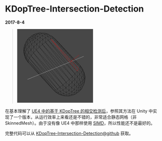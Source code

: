 # KDopTree-Intersection-Detection

**2017-8-4**

> <img src='KDopTree-Intersection-Detection/1.png' width='250'/>

在基本理解了 [UE4 中的基于 KDopTree 的相交检测后][link1]，参照其方法在 Unity 中实现了一个版本，从运行效率上来看还是不错的，非常适合静态网格（非 SkinnedMesh）。由于没有像 UE4 中那样使用 [SIMD][link2]，所以性能还不是最好的。

完整代码可以从 [KDopTree-Intersection-Detection@github][link3] 获取。 

[link1]: kDopTreeInUE4.html
[link2]: SIMD.html
[link3]: https://github.com/chengkehan/KDopTree-Intersection-Detection